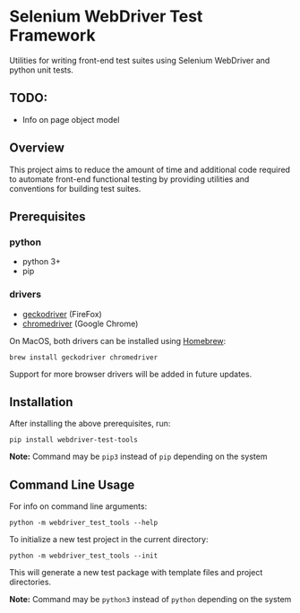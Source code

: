# Selenium WebDriver Test Framework

Utilities for writing front-end test suites using Selenium WebDriver and python unit tests.

## TODO:

* Info on page object model

## Overview

This project aims to reduce the amount of time and additional code required to automate front-end functional testing by providing utilities and conventions for building test suites.

## Prerequisites

### python

* python 3+
* pip

### drivers

* [geckodriver](https://github.com/mozilla/geckodriver/releases) (FireFox)
* [chromedriver](https://sites.google.com/a/chromium.org/chromedriver/downloads) (Google Chrome)

On MacOS, both drivers can be installed using [Homebrew](https://brew.sh/):

```
brew install geckodriver chromedriver
```

Support for more browser drivers will be added in future updates.

## Installation

After installing the above prerequisites, run:

```
pip install webdriver-test-tools
```

**Note:** Command may be `pip3` instead of `pip` depending on the system

## Command Line Usage

For info on command line arguments:

```
python -m webdriver_test_tools --help
```

To initialize a new test project in the current directory:

```
python -m webdriver_test_tools --init
```

This will generate a new test package with template files and project directories.


**Note:** Command may be `python3` instead of `python` depending on the system





